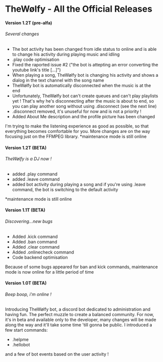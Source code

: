 # TheWølfy - All the Official Releases

#### Version 1.2T (pre-alfa)
###### Several changes

  - The bot activity has been changed from idle status to online and is able to change his activity during playing music and idling
  - .play code optimisation
  - Fixed the raported issue #2 ("the bot is attepting an error converting the youtube link's title [...]")
  - When playing a song, TheWølfy bot is changing his activity and shows a dialog in the text channel with the song name
  - TheWølfy bot is automatically disconnected when the music is at the end
  - Unfortunately, TheWølfy bot can't create queues and can't play playlists yet ! That's why he's disconnecting after the music is about to end, so you can play another song without using .disconnect (see the next line)
  - .disconnect removed, it's unuseful for now and is not a priority !
  - Added About Me description and the profile picture has been changed
  
  I'm trying to make the listening experience as good as possible, so that everything becomes comfortable for you. More changes are on the way focusing just on the FFMPEG library.
  *maintenance mode is still online

#### Version 1.2T (BETA)
###### TheWølfy is a DJ now !

  - added .play command
  - added .leave command
  - added bot activity during playing a song and if you're using .leave command, the bot is switching to the default activity
  
  *maintenance mode is still online
  
#### Version 1.1T (BETA)
###### Discovering...new bugs   

  - Added .kick command
  - Added .ban command
  - Added .clear command
  - Added .onlinecheck command
  - Code backend optimisation 

  Because of some bugs appeared for ban and kick commands, maintenance mode is now online for a little period of time
  
#### Version 1.0T (BETA)
###### Beep boop, i'm online !  

 Introducing TheWølfy bot, a discord bot dedicated to administration and having fun. The perfect muzzle to create a balanced community. For now, it's in beta and available only to the developer, many changes will be made along the way and it'll take some time 'till gonna be public.
 I introduced a few start commands: 
  - .helpme
  - .hellobot

and a few of bot events based on the user activity !



